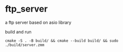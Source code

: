 # ftp_server
a ftp server based on asio library

build and run
~~~fish
cmake -S . -B build/ && cmake --build build/ && sudo ./build/server.zmm
~~~
